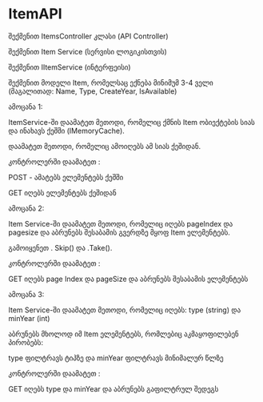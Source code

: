 # ItemAPI
შექმენით ItemsController კლასი (API Controller) 

შექმენით Item Service (სერვისი ლოგიკისთვის)

შექმენით IItemService (ინტერფეისი)

შექმენით მოდელი Item, რომელსაც ექნება მინიმუმ 3-4 ველი (მაგალითად: Name, Type, CreateYear, IsAvailable)

ამოცანა 1:

ItemService-ში დაამატეთ მეთოდი, რომელიც ქმნის Item ობიექტების სიას და ინახავს ქეშში (IMemoryCache).

დაამატეთ მეთოდი, რომელიც ამოიღებს ამ სიას ქეშიდან.

კონტროლერში დაამატეთ :

POST - ამატებს ელემენტებს ქეშში

GET იღებს ელემენტებს ქეშიდან

ამოცანა 2:

Item Service-ში დაამატეთ მეთოდი, რომელიც იღებს pageIndex და pagesize და აბრუნებს შესაბამის გვერდზე მყოფ Item ელემენტებს.

გამოიყენეთ . Skip() და .Take().

კონტროლერში დაამატეთ :

GET იღებს page Index და pageSize და აბრუნებს შესაბამის ელემენტებს

ამოცანა 3:

Item Service-ში დაამატეთ მეთოდი, რომელიც იღებს: type (string) და minYear (int)

აბრუნებს მხოლოდ იმ Item ელემენტებს, რომლებიც აკმაყოფილებენ პირობებს:

type ფილტრავს ტიპზე და minYear ფილტრავს მინიმალურ წლზე

კონტროლერში დაამატეთ :

GET იღებს type და minYear და აბრუნებს გაფილტრულ შედეგს
